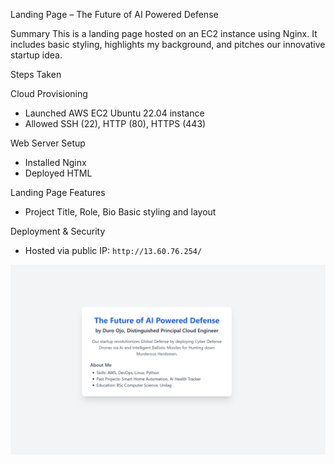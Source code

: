 Landing Page – The Future of AI Powered Defense

Summary
This is a landing page hosted on an EC2 instance using Nginx. It includes basic styling, highlights my background, and pitches our innovative startup idea.

Steps Taken

Cloud Provisioning
- Launched AWS EC2 Ubuntu 22.04 instance
- Allowed SSH (22), HTTP (80), HTTPS (443)

Web Server Setup
- Installed Nginx
- Deployed HTML

Landing Page Features
- Project Title, Role, Bio
Basic styling and layout

Deployment & Security
- Hosted via public IP: `http://13.60.76.254/`


![Screenshot](altschool.png)




